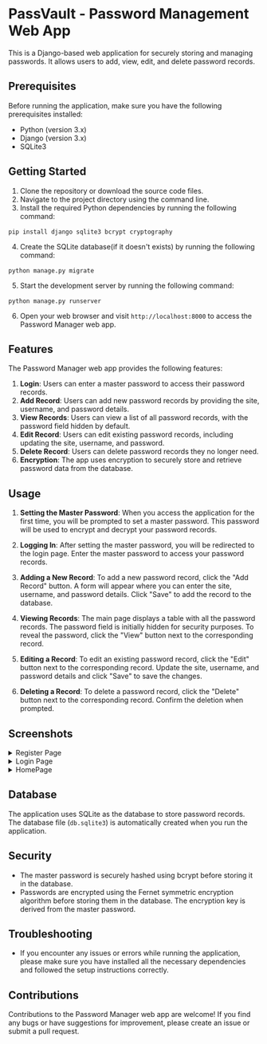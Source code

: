 # PassVault - Password Management Web App

This is a Django-based web application for securely storing and managing passwords. It allows users to add, view, edit, and delete password records.

## Prerequisites

Before running the application, make sure you have the following prerequisites installed:

- Python (version 3.x)
- Django (version 3.x)
- SQLite3

## Getting Started

1. Clone the repository or download the source code files.
2. Navigate to the project directory using the command line.
3. Install the required Python dependencies by running the following command:
```
pip install django sqlite3 bcrypt cryptography
```
4. Create the SQLite database(if it doesn't exists) by running the following command:
```
python manage.py migrate
```
5. Start the development server by running the following command:
```
python manage.py runserver
```
6. Open your web browser and visit `http://localhost:8000` to access the Password Manager web app.

## Features

The Password Manager web app provides the following features:

1. **Login**: Users can enter a master password to access their password records.
2. **Add Record**: Users can add new password records by providing the site, username, and password details.
3. **View Records**: Users can view a list of all password records, with the password field hidden by default.
4. **Edit Record**: Users can edit existing password records, including updating the site, username, and password.
5. **Delete Record**: Users can delete password records they no longer need.
6. **Encryption**: The app uses encryption to securely store and retrieve password data from the database.

## Usage

1. **Setting the Master Password**: When you access the application for the first time, you will be prompted to set a master password. This password will be used to encrypt and decrypt your password records.

2. **Logging In**: After setting the master password, you will be redirected to the login page. Enter the master password to access your password records.

3. **Adding a New Record**: To add a new password record, click the "Add Record" button. A form will appear where you can enter the site, username, and password details. Click "Save" to add the record to the database.

4. **Viewing Records**: The main page displays a table with all the password records. The password field is initially hidden for security purposes. To reveal the password, click the "View" button next to the corresponding record.

5. **Editing a Record**: To edit an existing password record, click the "Edit" button next to the corresponding record. Update the site, username, and password details and click "Save" to save the changes.

6. **Deleting a Record**: To delete a password record, click the "Delete" button next to the corresponding record. Confirm the deletion when prompted.

## Screenshots
<details>
<summary>Register Page</summary>

![Create Master PassWord Page](screenshots/register.png)

</details>
<details>
<summary>Login Page</summary>

![Login Page](screenshots/login.png)

</details>
<details>
<summary>HomePage</summary>

![HomePage](screenshots/homepage.png)

</details>

## Database

The application uses SQLite as the database to store password records. The database file (`db.sqlite3`) is automatically created when you run the application.

## Security

- The master password is securely hashed using bcrypt before storing it in the database.
- Passwords are encrypted using the Fernet symmetric encryption algorithm before storing them in the database. The encryption key is derived from the master password.

## Troubleshooting

- If you encounter any issues or errors while running the application, please make sure you have installed all the necessary dependencies and followed the setup instructions correctly.

## Contributions

Contributions to the Password Manager web app are welcome! If you find any bugs or have suggestions for improvement, please create an issue or submit a pull request.

